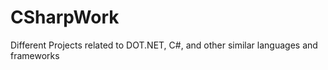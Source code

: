 # CSharpWork
Different Projects related to DOT.NET, C#, and other similar languages and frameworks

